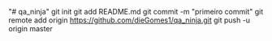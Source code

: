 "# qa_ninja"  git init git add README.md git commit -m "primeiro commit" git remote add origin https://github.com/dieGomes1/qa_ninja.git git push -u origin master
